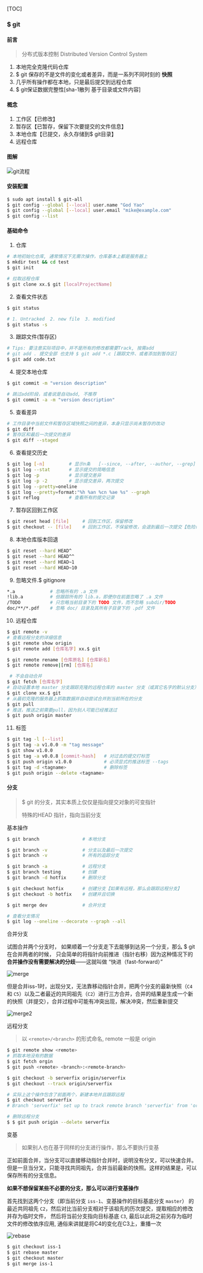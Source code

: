 [TOC]

### $ git

#### 前言

>   分布式版本控制 Distributed Version Control System

1. 本地完全克隆代码仓库
2. $ git 保存的不是文件的变化或者差异，而是一系列不同时刻的 **快照**
3. 几乎所有操作都在本地，只是最后提交到远程仓库
4. $ git保证数据完整性[sha-1散列 基于目录或文件内容]

#### 概念

1.  工作区【已修改】
2.  暂存区【已暂存，保留下次要提交的文件信息】
3.  本地仓库【已提交，永久存储到$ git目录】
4.  远程仓库

#### 图解

<img src="./images/git.svg" alt="git流程"  />

#### 安装配置

~~~bash
$ sudo apt install $ git-all
$ git config --global [--local] user.name "God Yao"      		
$ git config --global [--local] user.email "mike@example.com"	
$ git config --list
~~~

#### 基础命令

1.  仓库

~~~bash
# 本地初始化仓库, 通常情况下无需次操作，仓库基本上都是服务器上
$ mkdir test && cd test 		
$ git init 

# 拉取远程仓库
$ git clone xx.$ git [localProjectName]	
~~~

2.  查看文件状态

~~~bash
$ git status  

# 1. Untracked  2. new file  3. modified
$ git status -s 		
~~~

3. 跟踪文件(暂存区)


~~~bash
# Tips: 要注意实际项目中，并不是所有的修改都需要Track, 按需add
# git add . 提交全部 也支持 $ git add *.c [跟踪文件、或者添加到暂存区]
$ git add code.txt  
~~~

4.  提交本地仓库

~~~bash
$ git commit -m "version description"

# 跳过add阶段，或者说是自动add, 不推荐
$ git commit -a -m "version description"	
~~~

5.  查看差异

~~~bash
# 工作目录中当前文件和暂存区域快照之间的差异，本身只显示尚未暂存的改动
$ git diff 	
# 暂存区和最后一次提交的差异
$ git diff --staged 
~~~

6. 查看提交历史


~~~bash
$ git log [-n]	   	   # 显示n条	[--since, --after, --author, --grep]
$ git log --stat	   # 显示提交的简略信息
$ git log -p    	   # 显示提交差异
$ git log -p -2 	   # 显示提交差异，两次提交
$ git log --pretty=oneline
$ git log --pretty=format:"%h %an %cn %ae %s" --graph 
$ git reflog    	   # 查看所有的提交记录
~~~

7. 暂存区回到工作区

~~~bash
$ git reset head [file]		# 回到工作区，保留修改
$ git checkout -- [file] 	# 回到工作区，不保留修改，会退到最后一次提交【危险命令】
~~~

8. 本地仓库版本回退

~~~bash
$ git reset --hard HEAD^
$ git reset --hard HEAD^^
$ git reset --hard HEAD~1
$ git reset --hard HEAD~10
~~~

9. 忽略文件.$ gitignore

~~~bash
*.a 			# 忽略所有的 .a 文件
!lib.a 			# 但跟踪所有的 lib.a，即便你在前面忽略了 .a 文件
/TODO   		# 只忽略当前目录下的 TODO 文件，而不忽略 subdir/TODO
doc/**/*.pdf 	# 忽略 doc/ 目录及其所有子目录下的 .pdf 文件
~~~

10. 远程仓库

~~~bash
$ git remote -v
# 查看远程分支的详细信息
$ git remote show origin 
$ git remote add [仓库名字] xx.$ git

$ git remote rename [仓库原名] [仓库新名]
$ git remote remove|[rm] [仓库名]

 # 不会自动合并
$ git fetch [仓库名字]  
# 自动设置本地 master 分支跟踪克隆的远程仓库的 master 分支（或其它名字的默认分支）
$ git clone xx.$ git 
# 从最初克隆的服务器上抓取数据并自动尝试合并到当前所在的分支
$ git pull 
# 推送，推送之前需要pull，因为别人可能已经推送过 
$ git push origin master
~~~

11. 标签

~~~bash
$ git tag -l [--list]
$ git tag -a v1.0.0 -m "tag message"
$ git show v1.0.0
$ git tag -a v0.0.8 [commit-hash] 	# 对过去的提交打标签
$ git push origin v1.0.0			# 必须显式的推送标签 --tags
$ git tag -d <tagname>				# 删除标签
$ git push origin --delete <tagname>
~~~

#### 分支

> $ git 的分支，其实本质上仅仅是指向提交对象的可变指针
>
> 特殊的HEAD 指针，指向当前分支

基本操作

~~~bash
$ git branch 				# 本地分支

$ git branch -v				# 分支以及最后一次提交
$ git branch -v				# 所有的追踪分支

$ git branch -a 			# 远程分支
$ git branch testing		# 创建
$ git branch -d hotfix		# 删除分支

$ git checkout hotfix		# 创建分支【如果有远程，那么会跟踪远程分支】
$ git checkout -b hotfix	# 创建并且切换

$ git merge dev 			# 合并分支

# 查看分支情况
$ git log --oneline --decorate --graph --all	
~~~

合并分支

试图合并两个分支时， 如果顺着一个分支走下去能够到达另一个分支，那么 $ git 在合并两者的时候， 只会简单的将指针向前推进（指针右移）因为这种情况下的**合并操作没有需要解决的分歧**——这就叫做 “快进（fast-forward）”

![merge](images/merge.svg)



但是合并iss-1时，出现分叉，无法靠移动指针合并，把两个分支的最新快照（`C4` 和 `C5`）以及二者最近的共同祖先（`C2`）进行三方合并，合并的结果是生成一个新的快照（并提交），合并过程中可能有冲突出现，解决冲突，然后重新提交

![merge2](images/merge2.svg)

远程分支

> 以 `<remote>/<branch>` 的形式命名, remote 一般是 origin

~~~bash
$ git remote show <remote>
# 抓取本地没有的数据
$ git fetch orgin
$ git push <remote> <branch>:<remote-branch>

$ git checkout -b serverfix origin/serverfix
$ git checkout --track origin/serverfix

# 实际上这个操作包含了前面两个，新建本地并且跟踪远程
$ git checkout serverfix  
# Branch 'serverfix' set up to track remote branch 'serverfix' from 'origin'.

# 删除远程分支
$ $ git push origin --delete serverfix
~~~

变基

> 如果别人也在基于同样的分支进行操作，那么不要执行变基

正如前面合并，当分支可以直接移动指针合并时，说明没有分叉，可以快速合并。但是一旦当分叉，只能寻找共同祖先，合并当前最新的快照。这样的结果是，可以保存所有的分支信息。

**如果不想保留某些不必要的分支，那么可以进行变基操作**

首先找到这两个分支（即当前分支 `iss-1`、变基操作的目标基底分支 `master`） 的最近共同祖先 `C2`，然后对比当前分支相对于该祖先的历次提交，提取相应的修改并存为临时文件， 然后将当前分支指向目标基底 `C3`, 最后以此将之前另存为临时文件的修改依序应用, 通俗来讲就是将C4的变化在C3上，重播一次

![rebase](images/rebase.svg)

~~~bash
$ git checkout iss-1
$ git rebase master
$ git checkout master
$ git merge iss-1
~~~
